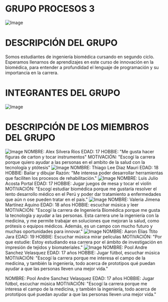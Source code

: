 # GRUPO PROCESOS 3

![Image](https://github.com/user-attachments/assets/3b6f2b02-b884-4985-b821-8f718fee2db0)

# DESCRIPCIÓN DEL GRUPO 

Somos estudiantes de ingeniería biomédica cursando en segundo ciclo. Esperamos llenarnos de aprendizajes en este curso de innovación en la biomédica, para entender a profundidad el lenguaje de programación y su importancia en la carrera. 

# INTEGRANTES DEL GRUPO 

![Image](https://github.com/user-attachments/assets/a921660f-d033-47d5-8276-00ff55ab4f9f)

# DESCRIPCIÓN DE LOS MIEMBROS DEL GRUPO 

![Image](https://github.com/user-attachments/assets/c62ab923-a2cb-489c-ab40-4d905c8c7043)
NOMBRE: Alex Silvera Rios
EDAD: 17
HOBBIE: "Me gusta hacer figuras de carton y tocar instrumentos"
MOTIVACIÓN: "Escogí la carrera porque quiero ayudar a las personas en el ambito de la salud con la tecnología y ptótesis"
![Image](https://github.com/user-attachments/assets/1e38a095-93ea-432c-b05d-92aa64abc5db)
NOMBRE: Thiago Lee Diaz Mauri
EDAD: 18
HOBBIE: Bailar y dibujar
Razón: "Me interesa poder desarrollar herramientas que faciliten los procesos de rehabilitación."
![Image](https://github.com/user-attachments/assets/f5ade7e5-2e94-4b9c-9bea-af3dc4d7959d)
NOMBRE: Luis Julio Acosta Portal
EDAD: 17
HOBBIE: Jugar juegos de mesa y tocar el violín
MOTIVACIÓN: "Escogí estudiar biomédica porque me gustaría resolver el lento desarrollo médico en el Perú y poder dar tratamiento a enfermedades que aún n ose pueden tratar en el país."
![Image](https://github.com/user-attachments/assets/852654f8-26d4-4dcf-8519-b3e2953b9f38)
NOMBRE: Valeria Jimena Martínez Aquino 
EDAD: 18 años 
HOBBIE: escuchar música y leer 
MOTIVACIÓN: "Escogí la carrera de Ingeniería Biomédica porque me gusta la tecnología y ayudar a las personas. Esta carrera une la ingeniería con la medicina, y me permite trabajar en soluciones que mejoran la salud, como prótesis o equipos médicos. Además, es un campo con mucho futuro y muchas oportunidades para innovar."
![Image](https://github.com/user-attachments/assets/46f139d3-d4fa-44b8-b101-5723caae01a8)
NOMBRE: Aaron Elias Ttito Jara
EDAD: 19
HOBBIE: Escuchar música mirar películas 
MOTIVACIÓN: "Por que estudie: Estoy estudiando esa carrera por el ámbito de investigación en impresión de tejidos y biomateriales."
![Image](https://github.com/user-attachments/assets/035d8b8f-cbea-4e2d-b275-b2782a83662a)
NOMBRE: Pool Andre Sanchez Velasquez 
EDAD: 17 años
HOBBIE: Jugar fútbol, escuchar música
MOTIVACIÓN: "Escogí la carrera porque me interesa el campo de la medicina, y también la ingeniería, todo acerca de prototipos qué puedan ayudar a que las personas lleven una mejor vida."

NOMBRE: Pool Andre Sanchez Velasquez 
EDAD: 17 años
HOBBIE: Jugar fútbol, escuchar música
MOTIVACIÓN: "Escogí la carrera porque me interesa el campo de la medicina, y también la ingeniería, todo acerca de prototipos qué puedan ayudar a que las personas lleven una mejor vida."

